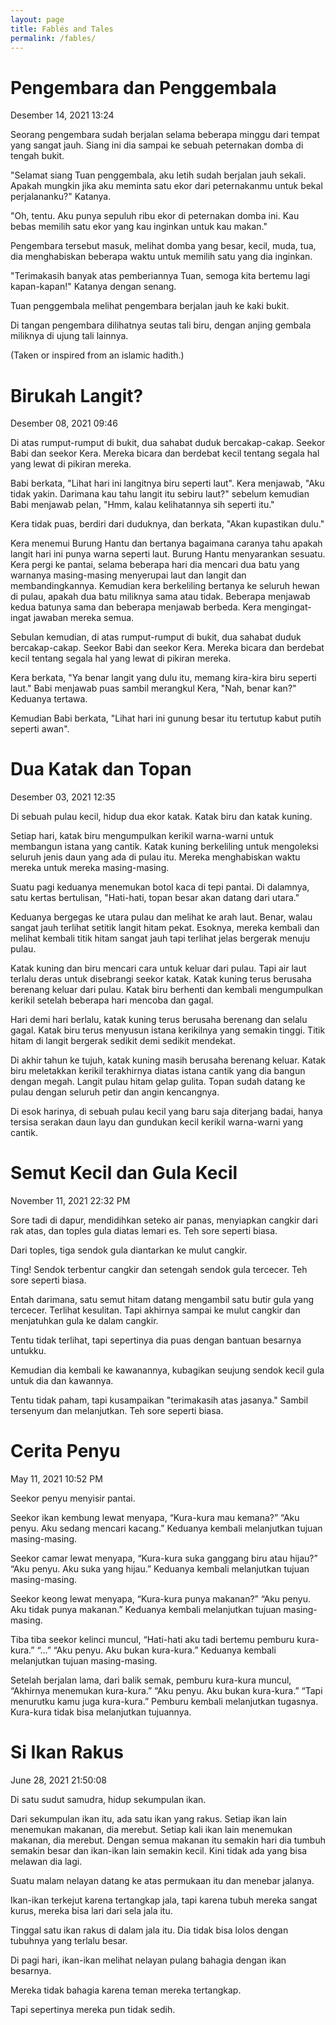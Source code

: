 ```yaml
---
layout: page
title: Fablés and Tales
permalink: /fables/
---
```


# Pengembara dan Penggembala

<span class="text-sm text-gray-400">Desember 14, 2021 13:24</span>

Seorang pengembara sudah berjalan selama beberapa minggu dari tempat yang sangat jauh. Siang ini dia sampai ke sebuah peternakan domba di tengah bukit.

"Selamat siang Tuan penggembala, aku letih sudah berjalan jauh sekali. Apakah mungkin jika aku meminta satu ekor dari peternakanmu untuk bekal perjalananku?" Katanya.

"Oh, tentu. Aku punya sepuluh ribu ekor di peternakan domba ini. Kau bebas memilih satu ekor yang kau inginkan untuk kau makan."

Pengembara tersebut masuk, melihat domba yang besar, kecil, muda, tua, dia menghabiskan beberapa waktu untuk memilih satu yang dia inginkan.

"Terimakasih banyak atas pemberiannya Tuan, semoga kita bertemu lagi kapan-kapan!" Katanya dengan senang.

Tuan penggembala melihat pengembara berjalan jauh ke kaki bukit.

Di tangan pengembara dilihatnya seutas tali biru, dengan anjing gembala miliknya di ujung tali lainnya.

<span class="text-sm text-gray-400 italic">(Taken or inspired from an islamic hadith.)</span>

# Birukah Langit?

<span class="text-sm text-gray-400">Desember 08, 2021 09:46</span>

Di atas rumput-rumput di bukit, dua sahabat duduk bercakap-cakap. Seekor Babi dan seekor Kera. Mereka bicara dan berdebat kecil tentang segala hal yang lewat di pikiran mereka.

Babi berkata, "Lihat hari ini langitnya biru seperti laut". Kera menjawab, "Aku tidak yakin. Darimana kau tahu langit itu sebiru laut?" sebelum kemudian Babi menjawab pelan, "Hmm, kalau kelihatannya sih seperti itu."

Kera tidak puas, berdiri dari duduknya, dan berkata, "Akan kupastikan dulu."

Kera menemui Burung Hantu dan bertanya bagaimana caranya tahu apakah langit hari ini punya warna seperti laut. Burung Hantu menyarankan sesuatu. Kera pergi ke pantai, selama beberapa hari dia mencari dua batu yang warnanya masing-masing menyerupai laut dan langit dan membandingkannya. Kemudian kera berkeliling bertanya ke seluruh hewan di pulau, apakah dua batu miliknya sama atau tidak. Beberapa menjawab kedua batunya sama dan beberapa menjawab berbeda. Kera mengingat-ingat jawaban mereka semua.

Sebulan kemudian, di atas rumput-rumput di bukit, dua sahabat duduk bercakap-cakap. Seekor Babi dan seekor Kera. Mereka bicara dan berdebat kecil tentang segala hal yang lewat di pikiran mereka.

Kera berkata, "Ya benar langit yang dulu itu, memang kira-kira biru seperti laut." Babi menjawab puas sambil merangkul Kera, "Nah, benar kan?" Keduanya tertawa.

Kemudian Babi berkata, "Lihat hari ini gunung besar itu tertutup kabut putih seperti awan".

# Dua Katak dan Topan

<span class="text-sm text-gray-400">Desember 03, 2021 12:35</span>

Di sebuah pulau kecil, hidup dua ekor katak. Katak biru dan katak kuning.

Setiap hari, katak biru mengumpulkan kerikil warna-warni untuk membangun istana yang cantik. Katak kuning berkeliling untuk mengoleksi seluruh jenis daun yang ada di pulau itu. Mereka menghabiskan waktu mereka untuk mereka masing-masing.

Suatu pagi keduanya menemukan botol kaca di tepi pantai. Di dalamnya, satu kertas bertulisan, "Hati-hati, topan besar akan datang dari utara."

Keduanya bergegas ke utara pulau dan melihat ke arah laut. Benar, walau sangat jauh terlihat setitik langit hitam pekat. Esoknya, mereka kembali dan melihat kembali titik hitam sangat jauh tapi terlihat jelas bergerak menuju pulau.

Katak kuning dan biru mencari cara untuk keluar dari pulau. Tapi air laut terlalu deras untuk disebrangi seekor katak. Katak kuning terus berusaha berenang keluar dari pulau. Katak biru berhenti dan kembali mengumpulkan kerikil setelah beberapa hari mencoba dan gagal.

Hari demi hari berlalu, katak kuning terus berusaha berenang dan selalu gagal. Katak biru terus menyusun istana kerikilnya yang semakin tinggi. Titik hitam di langit bergerak sedikit demi sedikit mendekat.

Di akhir tahun ke tujuh, katak kuning masih berusaha berenang keluar. Katak biru meletakkan kerikil terakhirnya diatas istana cantik yang dia bangun dengan megah. Langit pulau hitam gelap gulita. Topan sudah datang ke pulau dengan seluruh petir dan angin kencangnya.

Di esok harinya, di sebuah pulau kecil yang baru saja diterjang badai, hanya tersisa serakan daun layu dan gundukan kecil kerikil warna-warni yang cantik.

# Semut Kecil dan Gula Kecil

<span class="text-sm text-gray-400">November 11, 2021 22:32 PM</span>

Sore tadi di dapur, mendidihkan seteko air panas, menyiapkan cangkir dari rak atas, dan toples gula diatas lemari es. Teh sore seperti biasa.

Dari toples, tiga sendok gula diantarkan ke mulut cangkir.

Ting! Sendok terbentur cangkir dan setengah sendok gula tercecer. Teh sore seperti biasa.

Entah darimana, satu semut hitam datang mengambil satu butir gula yang tercecer. Terlihat kesulitan. Tapi akhirnya sampai ke mulut cangkir dan menjatuhkan gula ke dalam cangkir.

Tentu tidak terlihat, tapi sepertinya dia puas dengan bantuan besarnya untukku.

Kemudian dia kembali ke kawanannya, kubagikan seujung sendok kecil gula untuk dia dan kawannya.

Tentu tidak paham, tapi kusampaikan "terimakasih atas jasanya." Sambil tersenyum dan melanjutkan. Teh sore seperti biasa.

# Cerita Penyu

<span class="text-sm text-gray-400">May 11, 2021 10:52 PM</span>

Seekor penyu menyisir pantai.

Seekor ikan kembung lewat menyapa, “Kura-kura mau kemana?” “Aku penyu. Aku sedang mencari kacang.” Keduanya kembali melanjutkan tujuan masing-masing.

Seekor camar lewat menyapa, “Kura-kura suka ganggang biru atau hijau?” “Aku penyu. Aku suka yang hijau.” Keduanya kembali melanjutkan tujuan masing-masing.

Seekor keong lewat menyapa, “Kura-kura punya makanan?” “Aku penyu. Aku tidak punya makanan.” Keduanya kembali melanjutkan tujuan masing-masing.

Tiba tiba seekor kelinci muncul, “Hati-hati aku tadi bertemu pemburu kura-kura.” “…” “Aku penyu. Aku bukan kura-kura.” Keduanya kembali melanjutkan tujuan masing-masing.

Setelah berjalan lama, dari balik semak, pemburu kura-kura muncul, “Akhirnya menemukan kura-kura.” “Aku penyu. Aku bukan kura-kura.” “Tapi menurutku kamu juga kura-kura.” Pemburu kembali melanjutkan tugasnya. Kura-kura tidak bisa melanjutkan tujuannya.

# Si Ikan Rakus

<span class="text-sm text-gray-400">June 28, 2021 21:50:08</span>

Di satu sudut samudra, hidup sekumpulan ikan.

Dari sekumpulan ikan itu, ada satu ikan yang rakus. Setiap ikan lain menemukan makanan, dia merebut. Setiap kali ikan lain menemukan makanan, dia merebut. Dengan semua makanan itu semakin hari dia tumbuh semakin besar dan ikan-ikan lain semakin kecil. Kini tidak ada yang bisa melawan dia lagi.

Suatu malam nelayan datang ke atas permukaan itu dan menebar jalanya.

Ikan-ikan terkejut karena tertangkap jala, tapi karena tubuh mereka sangat kurus, mereka bisa lari dari sela jala itu.

Tinggal satu ikan rakus di dalam jala itu. Dia tidak bisa lolos dengan tubuhnya yang terlalu besar.

Di pagi hari, ikan-ikan melihat nelayan pulang bahagia dengan ikan besarnya.

Mereka tidak bahagia karena teman mereka tertangkap.

Tapi sepertinya mereka pun tidak sedih.
